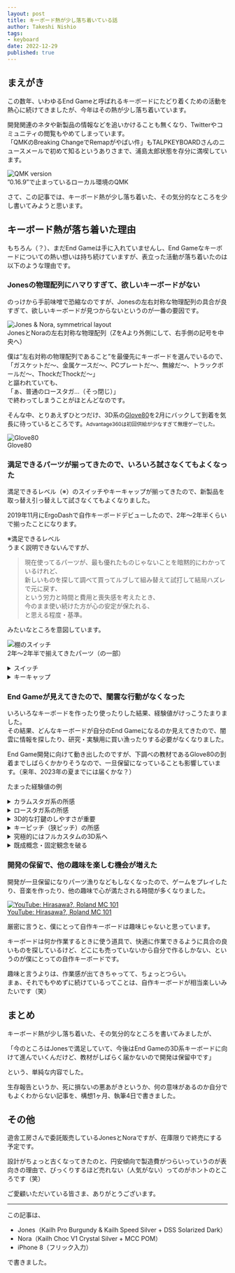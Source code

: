 ```yaml
---
layout: post
title: キーボード熱が少し落ち着いている話
author: Takeshi Nishio
tags:
- keyboard
date: 2022-12-29
published: true
---
```


## まえがき

この数年、いわゆるEnd Gameと呼ばれるキーボードにたどり着くための活動を熱心に続けてきましたが、今年はその熱が少し落ち着いています。

開発関連のネタや新製品の情報などを追いかけることも無くなり、Twitterやコミュニティの閲覧もやめてしまっています。  
「QMKのBreaking ChangeでRemapがやばい件」もTALPKEYBOARDさんのニュースメールで初めて知るというありさまで、浦島太郎状態を存分に満喫しています。

![QMK version](/assets/2022-12-29/qmk_version.png)  
”0.16.9”で止まっているローカル環境のQMK

さて、この記事では、キーボード熱が少し落ち着いた、その気分的なところを少し書いてみようと思います。

## キーボード熱が落ち着いた理由

もちろん（？）、まだEnd Gameは手に入れていませんし、End Gameなキーボードについての熱い想いは持ち続けていますが、表立った活動が落ち着いたのは以下のような理由です。

### Jonesの物理配列にハマりすぎて、欲しいキーボードがない

のっけから手前味噌で恐縮なのですが、Jonesの左右対称な物理配列の具合が良すぎて、欲しいキーボードが見つからないというのが一番の要因です。

![Jones & Nora, symmetrical layout](/assets/2022-12-29/jones_and_nora.jpeg)  
JonesとNoraの左右対称な物理配列（ZをAより外側にして、右手側の記号を中央へ）

僕は”左右対称の物理配列であること”を最優先にキーボードを選んでいるので、  
「ガスケットだ〜、金属ケースだ〜、PCプレートだ〜、無線だ〜、トラックボールだ〜、ThockだThockだ〜」  
と謳われていても、  
「ぁ、普通のロースタガ…（そっ閉じ）」  
で終わってしまうことがほとんどなのです。

そんな中、とりあえずひとつだけ、3D系の[Glove80](https://www.moergo.com)を2月にバックして到着を気長に待っているところです。<small>Advantage360は初回供給が少なすぎて無理ゲーでした。</small>

![Glove80](/assets/2022-12-29/glove80.jpg)  
Glove80

### 満足できるパーツが揃ってきたので、いろいろ試さなくてもよくなった

満足できるレベル（※）のスイッチやキーキャップが揃ってきたので、新製品を取っ替え引っ替えして試さなくてもよくなりました。

2019年11月にErgoDashで自作キーボードデビューしたので、2年〜2年半くらいで揃ったことになります。

※満足できるレベル  
うまく説明できないんですが、

> 現在使ってるパーツが、最も優れたものじゃないことを暗黙的にわかっているけれど、  
> 新しいものを探して調べて買ってルブして組み替えて試打して結局ハズレで元に戻す、  
> という労力と時間と費用と喪失感を考えたとき、  
> 今のまま使い続けた方が心の安定が保たれる、  
> と思える程度・基準。

みたいなところを意図しています。

![棚のスイッチ](/assets/2022-12-29/parts_on_a_shelf.jpeg)  
2年〜2年半で揃えてきたパーツ（の一部）

<details>
<summary>スイッチ</summary>

リニアのKailh Pro BurgundyとKailh Speed SilverをメインのJonesで使用しています。  
押し始めは40gくらいで、押し込んで底つきする前に60gを超えてググッと重くなり、しっかりと押し戻してくれるような特性が好みです。

良い具合にルブしてから、上下ハウジングを[セメダイン BBX](https://www.cemedine.co.jp/home/adhesive/bbx/bbx.html)で固定してグラつきを低減させています。  
どうせ二度とルブしないんだから、フィルムをちまちま挟むよりは、接着しちゃった方が楽だろうという気持ち（笑）

サブのJonesで使ってるサイレントのKailh Silent Pinkは、ノイズが多めで不満なのですが、ほとんど使わないサブ機なので、実質的には問題なし。

Noraでは、リニアのChoc Crystal Silverを使用しています。  
Chocスイッチは選択肢が少ないので、タクタイルの有無と、好みの重さで決まってしまいますね。
</details>

<details>
<summary>キーキャップ</summary>

MX用ではDSSプロファイルが好みです。  
KATの方が速く打鍵できるのですが、DSSはホームポジションに手を置いたときに心地よいので気に入っています。

Choc用ではシリンドリカル形状のMCCプロファイルが好みです。  
あまり使い込んでいませんが、実はKailh純正のキーキャップが一番打鍵しやすい気がしています。（打鍵速度は一番でした）

GBしたキーキャップの到着待ちがいくつかあるので、しばらくは買わなくても良さそうです。
</details>

### End Gameが見えてきたので、闇雲な行動がなくなった

いろいろなキーボードを作ったり使ったりした結果、経験値がけっこうたまりました。  
その結果、どんなキーボードが自分のEnd Gameになるのか見えてきたので、闇雲に情報を探したり、研究・実験用に買い漁ったりする必要がなくなりました。

End Game開発に向けて動き出したのですが、下調べの教材であるGlove80の到着までしばらくかかりそうなので、一旦保留になっていることも影響しています。（来年、2023年の夏までには届くかな？）

たまった経験値の例

<details>
<summary>カラムスタガ系の所感</summary>

手のサイズに合わないと、とっても打鍵しづらくなる。  
設計者と自分の手の大きさが同じだったらラッキーだけど、そんなラッキーはまずない。  
個人に合わせたカスタム設計が必須になるので、つらい。  
実機の試打してから購入したいけど、地方民にはつらい。  

[Pangaea](https://e3w2q.github.io/23/)による救済！？
</details>

<details>
<summary>ロースタガ系の所感</summary>

普通のロースタガでもそこまで打鍵しづらいということは無いし、Jonesのような変則ロースタガ（2行目と3行目にずれがない）でも普通に打鍵できちゃう。  
感覚的な話でしかないけど、縦ずれ方向（カラムスタガ）のシビアさに比べて、横ずれ方向は手のサイズに対する許容範囲が大きい。  
だから、だいたいなんでもOKっていう印象。  
（さすがにオルソリニアは許容範囲外）

自然に手を置いたところにキーがあって欲しいので、Jonesの左右対称なロースタガに行き着いている。
</details>

<details>
<summary>3D的な打鍵のしやすさが重要</summary>

ホームポジションから遠いところ、たとえば60%キーボードの1行目は背の高いキーキャップにするかスイッチ自体を底上げして3D的に配置しないと、指が届きにくい。

MXスイッチでは、行ごとに高さの違うCherry, KAT, DSS, MT3プロファイルなどのキーキャップを使うことで、3D的な打鍵のしやすさが向上する。

Chocスイッチでは、普通に売ってるキーキャップだと各行が同じ形状しか選べないため、3D的にできなくてつらい。  
Choc用に売られている3D的なキーキャップは値段がつらい（使用感はめっちゃ良い）。  
自分で作るのは加工がつらい。  
3D的な基板設計はとてもつらい。

![MBK keycap, Modified for height adjustment](/assets/2022-12-29/IMG_4017.jpeg)  
”QTYP”キーの打鍵しやすさ向上のため、MBKキーキャップに3D的な加工をおこなった例
</details>

<details>
<summary>キーピッチ（狭ピッチ）の所感</summary>

MXのキーピッチ（たて19mm×よこ19mm）でも不満はないけれど、けっこう余裕があるので、ピッチを狭くして物理配列を最適化したい。  
指の移動量が減って打鍵しやすくなるなど、狭ピッチ化によるメリットは多い。

Chocのキーピッチ（たて17mm×よこ18mm）はMXから乗り換えても何の違和感もなく打鍵できるし、もう少し狭いキーピッチ（たて17mm×よこ17mmくらい）でも少し使えばすぐに慣れる。

狭ピッチはキーを押し込んだときに手前のキーに指が当たりやすいので、スイッチのストローク（接点）を短くする方が良い。  

狭ピッチ用のキーキャップ選びがつらい。  
Choc用キーキャップがつらくてつらすぎ。（前項参照）
</details>

<details>
<summary>究極的にはフルカスタムの3D系へ</summary>

キースイッチが平面上に配置される2D的なキーボードで、キーの物理配列で縦横（XY軸？）を最適化することに限界を感じている。  
平面上だけではどうしても最適化しきれない箇所が出てくるので、そこをキーの高さを変えることで補おうと考えると、次に進むのは3D系。

自分の手の大きさ、指の長さや可動範囲に合うように3D的にフルカスタムするのが究極的なところ。  
もちろん、腕や手首がフィットするパームレストも組み合わせて。  
設計つらい。  
製造つらい。  
フルカスタムで試作たくさん資金つらい。  
→ とりあえず3D系を体験してみるところから始めよう。  
→ Glove80がそのうち来る予定。  

3Dプリンタは、それ自体が悩みの種でつらい。
</details>

<details>
<summary>既成概念・固定観念を破る</summary>

実現可能性はちょっと横へ置いておいて、普通じゃないところに何か良いものが生まれそうな気がする。

「アルファ部のキーを列ごとに幅を変えてみたら？」とか、  
「四角じゃないキーキャップにしたら、もう少し縦横の最適化ができないか？」とか。

「もうそろそろ普通のロースタガやめませんか？」ってのは、ずっと思ってる。<small>言わないけど…</small>
</details>

### 開発の保留で、他の趣味を楽しむ機会が増えた

開発が一旦保留になりパーツ漁りなどもしなくなったので、ゲームをプレイしたり、音楽を作ったり、他の趣味で心が満たされる時間が多くなりました。

[![YouTube: Hirasawa?, Roland MC 101](https://img.youtube.com/vi/2jx3ShFpAl0/0.jpg)  
YouTube: Hirasawa?, Roland MC 101](https://www.youtube.com/watch?v=2jx3ShFpAl0)

厳密に言うと、僕にとって自作キーボードは趣味じゃないと思っています。  

キーボードは何か作業するときに使う道具で、快適に作業できるように具合の良いものを探しているけど、どこにも売っていないから自分で作るしかない、というのが僕にとっての自作キーボードです。  

趣味と言うよりは、作業感が出てきちゃってて、ちょっとつらい。  
まぁ、それでもやめずに続けているってことは、自作キーボードが相当楽しいみたいです（笑）

## まとめ

キーボード熱が少し落ち着いた、その気分的なところを書いてみましたが、

「今のところはJonesで満足していて、今後はEnd Gameの3D系キーボードに向けて進んでいくんだけど、教材がしばらく届かないので開発は保留中です」

という、単純な内容でした。

生存報告というか、死に損ないの悪あがきというか、何の意味があるのか自分でもよくわからない記事を、構想1ヶ月、執筆4日で書きました。

## その他

遊舎工房さんで委託販売しているJonesとNoraですが、在庫限りで終売にする予定です。  

設計がちょっと古くなってきたのと、円安傾向で製造費がつらいっていうのが表向きの理由で、びっくりするほど売れない（人気がない）ってのがホントのところです（笑）  

ご愛顧いただいている皆さま、ありがとうございます。

---
この記事は、

- Jones（Kailh Pro Burgundy & Kailh Speed Silver + DSS Solarized Dark）
- Nora（Kailh Choc V1 Crystal Silver + MCC POM）
- iPhone 8（フリック入力）

で書きました。
